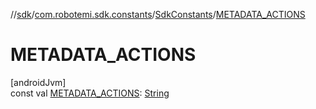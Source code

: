 //[sdk](../../../index.md)/[com.robotemi.sdk.constants](../index.md)/[SdkConstants](index.md)/[METADATA_ACTIONS](-m-e-t-a-d-a-t-a_-a-c-t-i-o-n-s.md)

# METADATA_ACTIONS

[androidJvm]\
const val [METADATA_ACTIONS](-m-e-t-a-d-a-t-a_-a-c-t-i-o-n-s.md): [String](https://kotlinlang.org/api/latest/jvm/stdlib/kotlin/-string/index.html)
